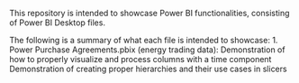 This repository is intended to showcase Power BI functionalities, consisting of Power BI Desktop files.

The following is a summary of what each file is intended to showcase:
    1. Power Purchase Agreements.pbix (energy trading data):
        Demonstration of how to properly visualize and process columns with a time component
        Demonstration of creating proper hierarchies and their use cases in slicers